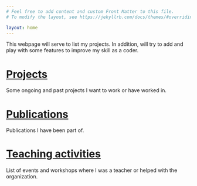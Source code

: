 ```yaml
---
# Feel free to add content and custom Front Matter to this file.
# To modify the layout, see https://jekyllrb.com/docs/themes/#overriding-theme-defaults

layout: home
---
```

This webpage will serve to list my projects. In addition, will try to add and play with some features to improve my skill as a coder.

# [Projects](/projects.html)
Some ongoing and past projects I want to work or have worked in.

# [Publications](/publications.html)
Publications I have been part of.

# [Teaching activities](/teaching.html)
List of events and workshops where I was a teacher or helped with the organization.
